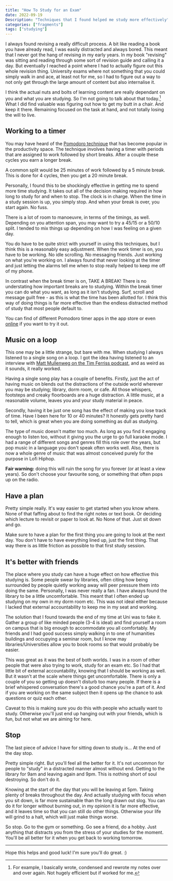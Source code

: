 ```yaml
---
title: "How To Study for an Exam"
date: 2022-09-19
Description: "Techniques that I found helped me study more effectively"
categories: ["fragments"]
tags: ["studying"]
---
```

I always found revising a really difficult process.
A bit like reading a book you have already read, I was easily distracted and always bored. 
This meant that I never got the hang of revising in my early years.
In my book "revising" was sitting and reading through some sort of revision guide and calling it a day.
But eventually I reached a point where I had to actually figure out this whole revision thing.
University exams where not something that you could simply walk in and ace, at least not for me, so I had to figure out a way to not only get through the large amount of content but also internalise it.

I think the actual nuts and bolts of learning content are really dependant on you and what you are studying.
So I'm not going to talk about that today.[^1]
What I did find valuable was figuring out how to get my butt in a chair.
And keep it there.
Remaining focused on the task at hand, and not totally losing the will to live.


## Working to a timer
You may have heard of the [Pomodoro technique](https://en.wikipedia.org/wiki/Pomodoro_Technique) that has become popular in the productivity space.
The technique involves having a timer with periods that are assigned to work followed by short breaks.
After a couple these cycles you earn a longer break.

A common split would be 25 minutes of work followed by a 5 minute break.
This is done for 4 cycles, then you get a 20 minute break.

Personally, I found this to be shockingly effective in getting me to spend more time studying.
It takes out all of the decision making required in how long to study for and when to stop.
The clock is in charge.
When the time in a study session is up, you simply stop.
And when your break is over, you start again.
No fuss.

There is  a lot of room to manoeuvre, in terms of the timings, as well.
Depending on you attention span, you may want to try a 45/15 or a 50/10 split.
I tended to mix things up depending on how I was feeling on a given day.

You do have to be quite strict with yourself in using this techniques, but I think this is a reasonably easy adjustment.
When the work timer is on, you have to be working.
No idle scrolling.
No messaging friends.
Just working on what you're working on.
I always found that never looking at the timer and just letting the alarms tell me when to stop really helped to keep me off of my phone.

In contrast when the break timer is on,  TAKE A BREAK!
There is no understating how important breaks are to studying.
Within the break timer you can do what you want, as long as it isn't studying.
Surf, scroll and message guilt free  - as this is what the time has been allotted for.
I think this way of doing things is far more effective than the endless distracted method of study that most people default to.

You can find of different Pomodoro timer apps in the app store or even [online](https://pomofocus.io/) if you want to try it out.

## Music on a loop
This one may be a little strange, but bare with me.
When studying I always listened to a single song on a loop.
I got the idea having listened to an interview with [Matt Mullenweg on the Tim Ferriss podcast](https://tim.blog/2015/02/09/matt-mullenweg/), and as weird as it sounds, it really worked.

Having a single song play has a couple of benefits.
Firstly, just the act of having music on blends out the distractions of the outside world wherever you may be studying; library, dorm room, or cafe.
All those whispers, footsteps and creaky floorboards are a huge distraction.
A little music, at a reasonable volume, leaves you and your study material in peace.

Secondly, having it be just one song has the effect of making you lose track of time.
Have I been here for 10 or 40 minutes?
It honestly gets pretty hard to tell, which is great when you are doing something as dull as studying.

The type of music doesn't matter too much.
As long as you find it engaging enough to listen too, without it giving you the urge to go full karaoke mode.
I had a range of different songs and genres fill this role over the years, but pop music in a language you don't speak often works well.
Also, there is now a whole genre of music that was almost conceived purely for the purpose in Lofi Hiphop.


**Fair warning:** doing this will ruin the song for you forever (or at least a view years).
So don't choose your favourite song, or something that often pops up on the radio.


## Have a plan

Pretty simple really.
It's way easier to get started when you know where. 
None of that faffing about to find the right notes or text book.
Or deciding which lecture to revisit or paper to look at.
No
None of that.
Just sit down and go.

Make sure to have a plan for the first thing you are going to look at the next day.
You don't have to have everything lined up, just the first thing.
That way there is as little friction as possible to that first study session.


## It's better with friends

The place where you study can have a huge effect on how effective this studying is.
Some people swear by libraries, often citing how being surrounded by people quietly working away will  peer pressure them into doing the same.
Personally, I was never really a fan.
I have always found the library to be a little uncomfortable.
This meant that I often ended up studying on my own in my dorm room etc.
This was not ideal either because I  lacked that external accountability to keep me in my seat and working.

The solution that I found towards the end of my time at Uni was to fake it.
Gather a group of like minded people (3-4 is ideal) and find yourself a room on campus that is big enough to accommodate you all comfortably.
My friends and I had good success simply walking in to one of humanities buildings and occupying a seminar room, but I know may libraries/Universities allow you to book rooms so that would probably be easier.

This was great as it was the best of both worlds.
I was in a room of other people that were also trying to work, study for an exam etc.
So I had that little bit of external accountability,  knowing that I should be working as well.
But it wasn't at the scale where things get uncomfortable.
There is only a couple of you so getting up doesn't disturb too many people.
If there is a brief whispered conversation there's a good chance you're a part of it.
And if you are working on the same subject then it opens up the chance to ask questions or quiz each other.

Caveat to this is making sure you do this with people who actually want to study.
Otherwise you'll just end up hanging out with your friends, which is fun, but not what we are aiming for here.

## Stop

The last piece of advice I have for sitting down to study is...
At the end of the day stop.

Pretty simple right.
But you'll feel all the better for it.
It's not uncommon for people to "study" in a distracted manner almost without end.
Getting to the library for 9am and leaving again and 9pm.
This is nothing short of soul destroying.
So don't do it.

Knowing at the start of the day that you will be leaving at 5pm.
Taking plenty of breaks throughout the day.
And actually studying with focus when you sit down, is far more sustainable than the long drawn out slog.
You can do it for longer without burning out, in my opinion it is far more effective, and it leaves time so that you can still do other things.
Otherwise your life will grind to a halt, which will just make things worse.

So stop.
Go to the gym or something.
Go see a friend, do a hobby.
Just anything that distracts you from the stress of your studies for the moment.
You'll be all better for it when you get back to working tomorrow.

___
Hope this helps and good luck! I'm sure you'll do great. :) 

[^1]: For example, I basically wrote, condensed and rewrote my notes over and over again. Not hugely efficient but if worked for me.